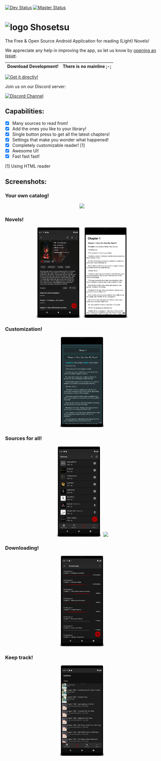 [![Dev Status](https://travis-ci.com/shosetsuorg/android-app.svg?branch=development)](https://travis-ci.com/shosetsuorg/android-app)
[![Master Status](https://travis-ci.com/shosetsuorg/android-app.svg?branch=master)](https://travis-ci.com/shosetsuorg/android-app)

# ![logo](https://github.com/shosetsuorg/android-app/blob/development/android/src/main/res/mipmap-hdpi/ic_launcher.png) Shosetsu

The Free & Open Source Android Application for reading (Light) Novels!

We appreciate any help in improving the app, so let us know by [opening an issue](../../issues/new).

Download Development! | There is no mainline ;-;
---------------------- | ---------------------

<a href="https://github.com/shosetsuorg/shosetsu-preview/releases/latest"><img src="https://github.com/shosetsuorg/android-app/blob/development/android/src/debug/res/mipmap-xxxhdpi/ic_launcher.png" alt="Get it directly!" height="80"></a>

Join us on our Discord server:

<a href="https://discord.gg/ttSX7gB">
    <img src="https://discordapp.com/assets/e4923594e694a21542a489471ecffa50.svg" alt="Discord Channel" width=240px>
</a>

## Capabilities:

- [x] Many sources to read from!
- [x] Add the ones you like to your library!
- [x] Single button press to get all the latest chapters!
- [x] Settings that make you wonder what happened!
- [x] Completely customizable reader! [1]
- [x] Awesome UI!
- [x] Fast fast fast!

[1] Using HTML reader

## Screenshots:

### Your own catalog!
<p align="center">
    <img src="./screenshots/shosetsu-library.png" width="30%"></img>
</p>

### Novels!
<p align="center">
    <img src="./screenshots/shosetsu-novel-info.png" width="30%"></img>
    <img src="./screenshots/shosetsu-reader-html-plain.png" width="30%"></img>
</p>

### Customization!
<p align="center">
    <img src="./screenshots/shosetsu-reader-html-custom.png" width="30%"></img>
</p>

### Sources for all!
<p align="center">
    <img src="./screenshots/shosetsu-browse.png" width="30%"></img>
    <img src="./screenshots/shosetsu-browse-royalroad.png" width="30%"></img>
</p>

### Downloading!
<p align="center">
    <img src="./screenshots/shosetsu-download.png" width="30%"></img>
</p>

### Keep track!
<p align="center">
    <img src="./screenshots/shosetsu-updates.png" width="30%"></img>
</p>
